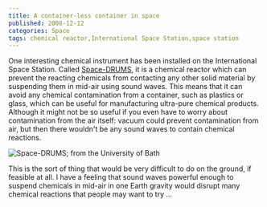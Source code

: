 ```yaml
---
title: A container-less container in space
published: 2008-12-12
categories: Space
tags: chemical reactor,International Space Station,space station
---
```


One interesting chemical instrument has been installed on the International Space Station.
Called <a
href="https://www.sciencedaily.com/releases/2008/12/081211081805.htm">Space-DRUMS</a>, it
is a chemical reactor which can prevent the reacting chemicals from contacting any other
solid material by suspending them in mid-air using sound waves.  This means that it can
avoid any chemical contamination from a container, such as plastics or glass, which can be
useful for manufacturing ultra-pure chemical products.  Although it might not be so useful
if you even have to worry about contamination from the air itself: vacuum could prevent
contamination from air, but then there wouldn't be any sound waves to contain chemical
reactions.

![Space-DRUMS; from the University of Bath](space-drums.jpg)

This is the sort of thing that would be very difficult to do on the ground, if feasible at
all.  I have a feeling that sound waves powerful enough to suspend chemicals in mid-air in
one Earth gravity would disrupt many chemical reactions that people may want to try ...
